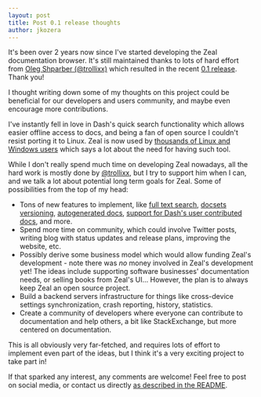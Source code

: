 ```yaml
---
layout: post
title: Post 0.1 release thoughts
author: jkozera
---
```

It's been over 2 years now since I've started developing the Zeal documentation browser. It's still maintained thanks to lots of hard effort from [Oleg Shparber (@trollixx)](https://github.com/trollixx) which resulted in the recent [0.1 release](https://github.com/zealdocs/zeal/releases/tag/v0.1.1). Thank you!

I thought writing down some of my thoughts on this project could be beneficial for our developers and users community, and maybe even encourage more contributions.

I've instantly fell in love in Dash's quick search functionality which allows easier offline access to docs, and being a fan of open source I couldn't resist porting it to Linux. Zeal is now used by [thousands of Linux and Windows users](https://github.com/zealdocs/zeal/stargazers) which says a lot about the need for having such tool.

While I don't really spend much time on developing Zeal nowadays, all the hard work is mostly done by [@trollixx](https://github.com/trollixx), but I try to support him when I can, and we talk a lot about potential long term goals for Zeal. Some of possibilities from the top of my head:
 - Tons of new features to implement, like [full text search](https://github.com/zealdocs/zeal/issues/280), [docsets versioning](https://github.com/zealdocs/zeal/issues/208), [autogenerated docs](https://github.com/zealdocs/zeal/issues/143), [support for Dash's user contributed docs](https://github.com/zealdocs/zeal/issues/170), and more.
 - Spend more time on community, which could involve Twitter posts, writing blog with status updates and release plans, improving the website, etc.
 - Possibly derive some business model which would allow funding Zeal's development - note there was *no* money involved in Zeal's development yet! The ideas include supporting software businesses' documentation needs, or selling books from Zeal's UI... However, the plan is to always keep Zeal an open source project.
 - Build a backend servers infrastructure for things like cross-device settings synchronization, crash reporting, history, statistics.
 - Create a community of developers where everyone can contribute to documentation and help others, a bit like StackExchange, but more centered on documentation.

This is all obviously very far-fetched, and requires lots of effort to implement even part of the ideas, but I think it's a very exciting project to take part in!

If that sparked any interest, any comments are welcome! Feel free to post on social media, or contact us directly [as described in the README](https://github.com/zealdocs/zeal#contact-and-support).